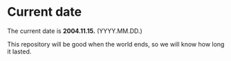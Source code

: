 # Current date

The current date is **2004.11.15.** (YYYY.MM.DD.)

This repository will be good when the world ends, so we will know how long it lasted.